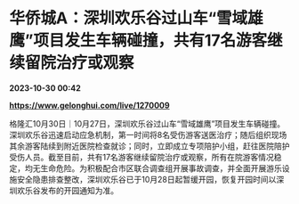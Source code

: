 # 华侨城A：深圳欢乐谷过山车“雪域雄鹰”项目发生车辆碰撞，共有17名游客继续留院治疗或观察

**2023-10-30 00:42**

**https://www.gelonghui.com/live/1270009**

格隆汇10月30日｜10月27日，深圳欢乐谷过山车“雪域雄鹰”项目发生车辆碰撞。深圳欢乐谷迅速启动应急机制，第一时间将8名受伤游客送医治疗；随后组织现场其余游客陆续到附近医院检查就诊；同时，立即成立专项陪护小组，赶往医院陪护受伤人员。截至目前，共有17名游客继续留院治疗或观察，所有在院游客情况稳定，均无生命危险。为积极配合市区联合调查组开展事故调查，并全面开展游乐设施安全隐患排查整改，深圳欢乐谷已于10月28日起暂缓开园，恢复开园时间以深圳欢乐谷发布的开园通知为准。